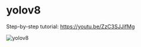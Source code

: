 # yolov8

Step-by-step tutorial: https://youtu.be/ZzC3SJJifMg

![yolov8](https://user-images.githubusercontent.com/50037927/214036197-f52389f7-6e9a-49da-8d2b-1dda907b473c.png)
